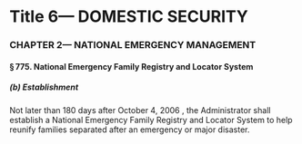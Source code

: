 
# Title 6— DOMESTIC SECURITY
### CHAPTER 2— NATIONAL EMERGENCY MANAGEMENT
#### § 775. National Emergency Family Registry and Locator System
##### (b) Establishment

Not later than 180 days after October 4, 2006 , the Administrator shall establish a National Emergency Family Registry and Locator System to help reunify families separated after an emergency or major disaster.
